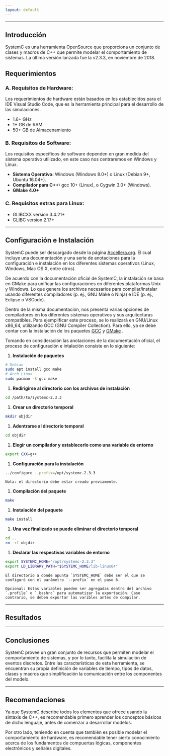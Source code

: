 ```yaml
---
layout: default
---
```


* * *

## Introducción

SystemC es una herramienta OpenSource que proporciona un conjunto de clases y macros de C++ que permite modelar el comportamiento de sistemas. La última versión lanzada fue la v2.3.3, en noviembre de 2018.

## Requerimientos

### A. Requisitos de Hardware:

Los requerimientos de hardware están basados en los establecidos para el IDE Visual Studio Code, que es la herramienta principal para el desarrollo de las simulaciones.

- 1.6+ GHz
- 1+ GB de RAM
- 50+ GB de Almacenamiento

### B. Requisitos de Software:

Los requisitos específicos de software dependen en gran medida del sistema operativo utilizado, en este caso nos centraremos en Windows y Linux.

- **Sistema Operativo:** Windows (Windows 8.0+) o Linux (Debian 9+, Ubuntu 16.04+).
- **Compilador para C++:** gcc 10+ (Linux), o Cygwin 3.0+ (Windows).
- **GMake 4.0+**

### C. Requisitos extras para Linux:

- GLIBCXX version 3.4.21+
- GLIBC version 2.17+

* * *

## Configuración e Instalación

SystemC puede ser descargado desde la página <a href="https://www.accellera.org/downloads/standards/systemc" target="_blank">Accellera.org</a>. El cual incluye una documentación y una serie de anotaciones para la configuración e instalación en los diferentes sistemas operativos (Linux, Windows, Mac OS X, entre otros).

De acuerdo con la documentación oficial de SystemC, la instalación se basa en GMake para unificar las configuraciones en diferentes plataformas Unix y Windows. Lo que genera los archivos necesarios para compilar/instalar usando diferentes compiladores (p. ej., GNU Make o Ninja) e IDE (p. ej., Eclipse o VSCode).

Dentro de la misma documentación, nos presenta varias opciones de compiladores en los diferentes sistemas operativos y sus arquitecturas compatibles. Para ejemplificar este proceso, se lo realizará en GNU/Linux x86_64, utilizando GCC (GNU Compiler Collection). Para ello, ya se debe contar con la instalación de los paquetes <a href="https://gcc.gnu.org/" target="_blank">GCC</a> y <a href="https://www.gnu.org/software/make/" target="_blank">GMake</a> .

Tomando en consideración las anotaciones de la documentación oficial, el proceso de configuración e intalación consiste en lo siguiente:

1. **Instalación de paquetes**
```bash
# Debian
sudo apt install gcc make
# Arch Linux
sudo pacman -S gcc make
```
1. **Redirigirse al directorio con los archivos de instalación**
```bash
cd /path/to/systemc-2.3.3
```
1. **Crear un directorio temporal**
```bash 
mkdir objdir
```
1. **Adentrarse al directorio temporal**
```bash 
cd objdir
```
1. **Elegir un compilador y establecerlo como una variable de entorno**
```bash 
export CXX=g++
```
1. **Configuración para la instalación**
```bash 
../configure --prefix=/opt/systemc-2.3.3
```
    Nota: el directorio debe estar creado previamente.

1. **Compilación del paquete**
```bash
make
```
1. **Instalación del paquete**
```bash
make install
```
1. **Una vez finalizado se puede eliminar el directorio temporal**
```bash
cd ..
rm -rf objdir
```
1. **Declarar las respectivas variables de entorno**
```bash
export SYSTEMC_HOME="/opt/systemc-2.3.3"
export LD_LIBRARY_PATH="$SYSTEMC_HOME/lib-linux64"
```
    El directorio a donde apunta `SYSTEMC_HOME` debe ser el que se configuró con el parámetro `--prefix` en el paso 6.

    Opcional: Estas variables pueden ser agregadas dentro del archivo `.profile` o `.bashrc` para automatizar la exportación. Caso contrario, se deben exportar las varibles antes de compilar.

***

## Resultados

***

## Conclusiones

SystemC provee un gran conjunto de recursos que permiten modelar el comportamiento de sistemas, y por lo tanto, facilita la simulación de eventos discretos. Entre las características de esta herramienta, se encuentran su propia definición de variables de tiempo, tipos de datos, clases y macros que simplificación la comunicación entre los componentes del modelo.

***

## Recomendaciones

Ya que SystemC describe todos los elementos que ofrece usando la sintaxis de C++, es recomendable primero aprender los conceptos básicos de dicho lenguaje, antes de comenzar a desarrollar modelos.
    
Por otro lado, teniendo en cuenta que también es posible modelar el comportamiento de hardware, es recomendable tener cierto conocimiento acerca de los fundamentos de compuertas lógicas, componentes electrónicos y señales digitales.